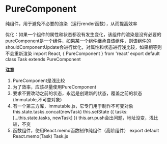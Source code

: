 # PureComponent
纯组件，用于避免不必要的渲染（运行render函数），从而提高效率

优化：如果一个组件的属性和状态都没有发生变化，该组件的渲染是没有必要的
pureComponent是一个组件，如果某一个组件继承自该组件，则该组件的shouldComponentUpdate会进行优化，对属性和状态进行浅比较，如果相等则不会重新渲染
import React, { PureComponent } from 'react'
export default class Task extends PureComponent

**注意**
1. PureComponent是浅比较
  1. 为了效率，应该尽量使用PureComponent
  2. 要求不要改动之前的状态，永远是创建新的状态，覆盖之前的状态(Immutable,不可变对象)
  3. 有一个第三方库，Immutable.js，它专门用于制作不可变对象
this.state.tasks.concat(newTask)
this.setState
  ({
    tasks: [...this.state.tasks, newTask]
  })
this.arr.push会出问题，地址没变，浅比较，不变
2. 函数组件，使用React.memo函数制作纯组件（高阶组件）
export default React.memo(Task)   Task.js